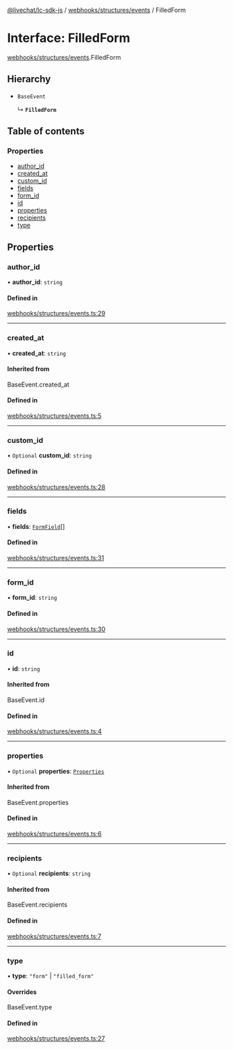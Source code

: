 [@livechat/lc-sdk-js](../README.md) / [webhooks/structures/events](../modules/webhooks_structures_events.md) / FilledForm

# Interface: FilledForm

[webhooks/structures/events](../modules/webhooks_structures_events.md).FilledForm

## Hierarchy

- `BaseEvent`

  ↳ **`FilledForm`**

## Table of contents

### Properties

- [author\_id](webhooks_structures_events.FilledForm.md#author_id)
- [created\_at](webhooks_structures_events.FilledForm.md#created_at)
- [custom\_id](webhooks_structures_events.FilledForm.md#custom_id)
- [fields](webhooks_structures_events.FilledForm.md#fields)
- [form\_id](webhooks_structures_events.FilledForm.md#form_id)
- [id](webhooks_structures_events.FilledForm.md#id)
- [properties](webhooks_structures_events.FilledForm.md#properties)
- [recipients](webhooks_structures_events.FilledForm.md#recipients)
- [type](webhooks_structures_events.FilledForm.md#type)

## Properties

### author\_id

• **author\_id**: `string`

#### Defined in

[webhooks/structures/events.ts:29](https://github.com/livechat/lc-sdk-js/blob/5f5afdd/src/webhooks/structures/events.ts#L29)

___

### created\_at

• **created\_at**: `string`

#### Inherited from

BaseEvent.created\_at

#### Defined in

[webhooks/structures/events.ts:5](https://github.com/livechat/lc-sdk-js/blob/5f5afdd/src/webhooks/structures/events.ts#L5)

___

### custom\_id

• `Optional` **custom\_id**: `string`

#### Defined in

[webhooks/structures/events.ts:28](https://github.com/livechat/lc-sdk-js/blob/5f5afdd/src/webhooks/structures/events.ts#L28)

___

### fields

• **fields**: [`FormField`](webhooks_structures_events.FormField.md)[]

#### Defined in

[webhooks/structures/events.ts:31](https://github.com/livechat/lc-sdk-js/blob/5f5afdd/src/webhooks/structures/events.ts#L31)

___

### form\_id

• **form\_id**: `string`

#### Defined in

[webhooks/structures/events.ts:30](https://github.com/livechat/lc-sdk-js/blob/5f5afdd/src/webhooks/structures/events.ts#L30)

___

### id

• **id**: `string`

#### Inherited from

BaseEvent.id

#### Defined in

[webhooks/structures/events.ts:4](https://github.com/livechat/lc-sdk-js/blob/5f5afdd/src/webhooks/structures/events.ts#L4)

___

### properties

• `Optional` **properties**: [`Properties`](webhooks_structures_structures.Properties.md)

#### Inherited from

BaseEvent.properties

#### Defined in

[webhooks/structures/events.ts:6](https://github.com/livechat/lc-sdk-js/blob/5f5afdd/src/webhooks/structures/events.ts#L6)

___

### recipients

• `Optional` **recipients**: `string`

#### Inherited from

BaseEvent.recipients

#### Defined in

[webhooks/structures/events.ts:7](https://github.com/livechat/lc-sdk-js/blob/5f5afdd/src/webhooks/structures/events.ts#L7)

___

### type

• **type**: ``"form"`` \| ``"filled_form"``

#### Overrides

BaseEvent.type

#### Defined in

[webhooks/structures/events.ts:27](https://github.com/livechat/lc-sdk-js/blob/5f5afdd/src/webhooks/structures/events.ts#L27)
